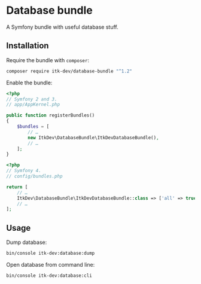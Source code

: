 # Database bundle

A Symfony bundle with useful database stuff.

## Installation

Require the bundle with `composer`:

```sh
composer require itk-dev/database-bundle "^1.2"
```

Enable the bundle:

```php
<?php
// Symfony 2 and 3.
// app/AppKernel.php

public function registerBundles()
{
    $bundles = [
        // …
        new ItkDev\DatabaseBundle\ItkDevDatabaseBundle(),
        // …
    ];
}
```

```php
<?php
// Symfony 4.
// config/bundles.php

return [
    // …
    ItkDev\DatabaseBundle\ItkDevDatabaseBundle::class => ['all' => true],
    // …
];

```

## Usage

Dump database:

```sh
bin/console itk-dev:database:dump
```

Open database from command line:

```sh
bin/console itk-dev:database:cli
```
